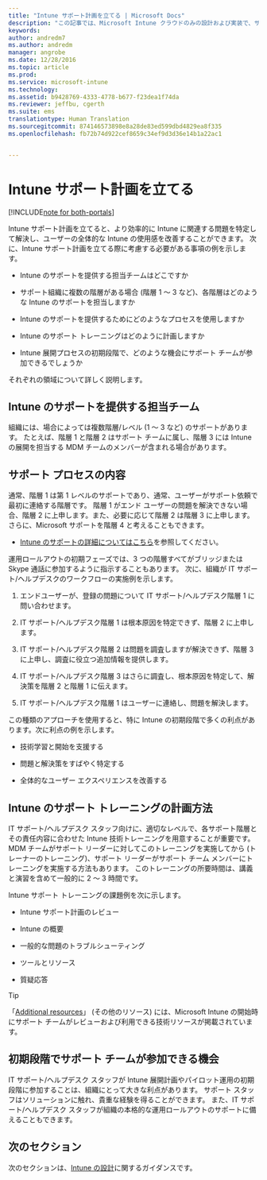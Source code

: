 ```yaml
---
title: "Intune サポート計画を立てる | Microsoft Docs"
description: "この記事では、Microsoft Intune クラウドのみの設計および実装で、サポート計画を立てる方法について説明します。"
keywords: 
author: andredm7
ms.author: andredm
manager: angrobe
ms.date: 12/28/2016
ms.topic: article
ms.prod: 
ms.service: microsoft-intune
ms.technology: 
ms.assetid: b9428769-4333-4778-b677-f23dea1f74da
ms.reviewer: jeffbu, cgerth
ms.suite: ems
translationtype: Human Translation
ms.sourcegitcommit: 874146573898e8a28de83ed599dbd4829ea8f335
ms.openlocfilehash: fb72b74d922cef8659c34ef9d3d36e14b1a22ac1


---
```


# <a name="develop-an-intune-support-plan"></a>Intune サポート計画を立てる

[!INCLUDE[note for both-portals](../includes/note-for-both-portals.md)]

Intune サポート計画を立てると、より効率的に Intune に関連する問題を特定して解決し、ユーザーの全体的な Intune の使用感を改善することができます。 次に、Intune サポート計画を立てる際に考慮する必要がある事項の例を示します。

-   Intune のサポートを提供する担当チームはどこですか

-   サポート組織に複数の階層がある場合 (階層 1 ～ 3 など)、各階層はどのような Intune のサポートを担当しますか

-   Intune のサポートを提供するためにどのようなプロセスを使用しますか

-   Intune のサポート トレーニングはどのように計画しますか

-   Intune 展開プロセスの初期段階で、どのような機会にサポート チームが参加できるでしょうか

それぞれの領域について詳しく説明します。

## <a name="which-teams-are-responsible-for-providing-support"></a>Intune のサポートを提供する担当チーム

組織には、場合によっては複数階層/レベル (1 ～ 3 など) のサポートがあります。 たとえば、階層 1 と階層 2 はサポート チームに属し、階層 3 には Intune の展開を担当する MDM チームのメンバーが含まれる場合があります。

## <a name="what-is-the-support-process"></a>サポート プロセスの内容

通常、階層 1 は第 1 レベルのサポートであり、通常、ユーザーがサポート依頼で最初に連絡する階層です。 階層 1 がエンド ユーザーの問題を解決できない場合、階層 2 に上申します。また、必要に応じて階層 2 は階層 3 に上申します。 さらに、Microsoft サポートを階層 4 と考えることもできます。

-   [Intune のサポートの詳細についてはこちら](https://docs.microsoft.com/intune/troubleshoot/how-to-get-support-for-microsoft-intune)を参照してください。

運用ロールアウトの初期フェーズでは、3 つの階層すべてがブリッジまたは Skype 通話に参加するように指示することもあります。 次に、組織が IT サポート/ヘルプデスクのワークフローの実施例を示します。

1.  エンドユーザーが、登録の問題について IT サポート/ヘルプデスク階層 1 に問い合わせます。

2.  IT サポート/ヘルプデスク階層 1 は根本原因を特定できず、階層 2 に上申します。

3.  IT サポート/ヘルプデスク階層 2 は問題を調査しますが解決できず、階層 3 に上申し、調査に役立つ追加情報を提供します。

4.  IT サポート/ヘルプデスク階層 3 はさらに調査し、根本原因を特定して、解決策を階層 2 と階層 1 に伝えます。

5.  IT サポート/ヘルプデスク階層 1 はユーザーに連絡し、問題を解決します。

この種類のアプローチを使用すると、特に Intune の初期段階で多くの利点があります。次に利点の例を示します。

-   技術学習と開始を支援する

-   問題と解決策をすばやく特定する

-   全体的なユーザー エクスペリエンスを改善する

## <a name="how-you-plan-to-provide-intune-support-training"></a>Intune のサポート トレーニングの計画方法

IT サポート/ヘルプデスク スタッフ向けに、適切なレベルで、各サポート階層とその責任内容に合わせた Intune 技術トレーニングを用意することが重要です。 MDM チームがサポート リーダーに対してこのトレーニングを実施してから (トレーナーのトレーニング)、サポート リーダーがサポート チーム メンバーにトレーニングを実施する方法もあります。 このトレーニングの所要時間は、講義と演習を含めて一般的に 2 ～ 3 時間です。

Intune サポート トレーニングの課題例を次に示します。

-   Intune サポート計画のレビュー

-   Intune の概要

-   一般的な問題のトラブルシューティング

-   ツールとリソース

-   質疑応答

>[!TIP]
> 「[Additional resources](additional-resources.md)」 (その他のリソース) には、Microsoft Intune の開始時にサポート チームがレビューおよび利用できる技術リソースが掲載されています。

## <a name="what-opportunities-are-there-to-involve-the-support-team-earlier"></a>初期段階でサポート チームが参加できる機会

IT サポート/ヘルプデスク スタッフが Intune 展開計画やパイロット運用の初期段階に参加することは、組織にとって大きな利点があります。 サポート スタッフはソリューションに触れ、貴重な経験を得ることができます。 また、IT サポート/ヘルプデスク スタッフが組織の本格的な運用ロールアウトのサポートに備えることもできます。

## <a name="next-section"></a>次のセクション

次のセクションは、[Intune の設計](section-7-create-an-intune-design.md)に関するガイダンスです。



<!--HONumber=Jan17_HO2-->


